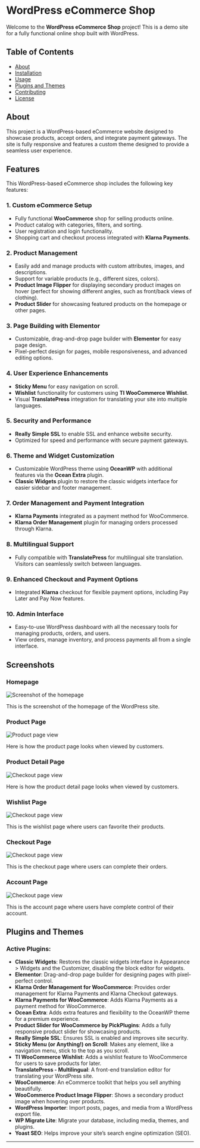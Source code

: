 # WordPress eCommerce Shop

Welcome to the **WordPress eCommerce Shop** project! This is a demo site for a fully functional online shop built with WordPress.

## Table of Contents
- [About](#about)
- [Installation](#installation)
- [Usage](#usage)
- [Plugins and Themes](#plugins-and-themes)
- [Contributing](#contributing)
- [License](#license)

## About

This project is a WordPress-based eCommerce website designed to showcase products, accept orders, and integrate payment gateways. The site is fully responsive and features a custom theme designed to provide a seamless user experience.

## Features

This WordPress-based eCommerce shop includes the following key features:

### 1. **Custom eCommerce Setup**
   - Fully functional **WooCommerce** shop for selling products online.
   - Product catalog with categories, filters, and sorting.
   - User registration and login functionality.
   - Shopping cart and checkout process integrated with **Klarna Payments**.

### 2. **Product Management**
   - Easily add and manage products with custom attributes, images, and descriptions.
   - Support for variable products (e.g., different sizes, colors).
   - **Product Image Flipper** for displaying secondary product images on hover (perfect for showing different angles, such as front/back views of clothing).
   - **Product Slider** for showcasing featured products on the homepage or other pages.

### 3. **Page Building with Elementor**
   - Customizable, drag-and-drop page builder with **Elementor** for easy page design.
   - Pixel-perfect design for pages, mobile responsiveness, and advanced editing options.

### 4. **User Experience Enhancements**
   - **Sticky Menu** for easy navigation on scroll.
   - **Wishlist** functionality for customers using **TI WooCommerce Wishlist**.
   - Visual **TranslatePress** integration for translating your site into multiple languages.

### 5. **Security and Performance**
   - **Really Simple SSL** to enable SSL and enhance website security.
   - Optimized for speed and performance with secure payment gateways.

### 6. **Theme and Widget Customization**
   - Customizable WordPress theme using **OceanWP** with additional features via the **Ocean Extra** plugin.
   - **Classic Widgets** plugin to restore the classic widgets interface for easier sidebar and footer management.
   
### 7. **Order Management and Payment Integration**
   - **Klarna Payments** integrated as a payment method for WooCommerce.
   - **Klarna Order Management** plugin for managing orders processed through Klarna.

### 8. **Multilingual Support**
   - Fully compatible with **TranslatePress** for multilingual site translation. Visitors can seamlessly switch between languages.

### 9. **Enhanced Checkout and Payment Options**
   - Integrated **Klarna** checkout for flexible payment options, including Pay Later and Pay Now features.

### 10. **Admin Interface**
   - Easy-to-use WordPress dashboard with all the necessary tools for managing products, orders, and users.
   - View orders, manage inventory, and process payments all from a single interface.

## Screenshots

### Homepage
![Screenshot of the homepage](assets/screenshots/shop.png)

This is the screenshot of the homepage of the WordPress site.

### Product Page
![Product page view](assets/screenshots/shopcategory.png)

Here is how the product page looks when viewed by customers.

### Product Detail Page
![Checkout page view](assets/screenshots/shopdetails.png)

Here is how the product detail page looks when viewed by customers.

### Wishlist Page
![Checkout page view](assets/screenshots/shopwishlist.png)

This is the wishlist page where users can favorite their products.

### Checkout Page
![Checkout page view](assets/screenshots/shopcheckout.png)

This is the checkout page where users can complete their orders.

### Account Page
![Checkout page view](assets/screenshots/shopaccount.png)

This is the account page where users have complete control of their account.

## Plugins and Themes

### Active Plugins:
- **Classic Widgets**: Restores the classic widgets interface in Appearance > Widgets and the Customizer, disabling the block editor for widgets.
- **Elementor**: Drag-and-drop page builder for designing pages with pixel-perfect control.
- **Klarna Order Management for WooCommerce**: Provides order management for Klarna Payments and Klarna Checkout gateways.
- **Klarna Payments for WooCommerce**: Adds Klarna Payments as a payment method for WooCommerce.
- **Ocean Extra**: Adds extra features and flexibility to the OceanWP theme for a premium experience.
- **Product Slider for WooCommerce by PickPlugins**: Adds a fully responsive product slider for showcasing products.
- **Really Simple SSL**: Ensures SSL is enabled and improves site security.
- **Sticky Menu (or Anything!) on Scroll**: Makes any element, like a navigation menu, stick to the top as you scroll.
- **TI WooCommerce Wishlist**: Adds a wishlist feature to WooCommerce for users to save products for later.
- **TranslatePress - Multilingual**: A front-end translation editor for translating your WordPress site.
- **WooCommerce**: An eCommerce toolkit that helps you sell anything beautifully.
- **WooCommerce Product Image Flipper**: Shows a secondary product image when hovering over products.
- **WordPress Importer**: Import posts, pages, and media from a WordPress export file.
- **WP Migrate Lite**: Migrate your database, including media, themes, and plugins.
- **Yoast SEO**: Helps improve your site’s search engine optimization (SEO).

---

